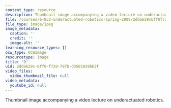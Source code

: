 ```yaml
---
content_type: resource
description: Thumbnail image accompanying a video lecture on underactuated robotics.
file: /courses/6-832-underactuated-robotics-spring-2009/2dda629c6ff0f720797bd3565839b63f_9.jpg
file_type: image/jpeg
image_metadata:
  caption: ''
  credit: ''
  image-alt: ''
learning_resource_types: []
ocw_type: OCWImage
resourcetype: Image
title: '9'
uid: 2dda629c-6ff0-f720-797b-d3565839b63f
video_files:
  video_thumbnail_file: null
video_metadata:
  youtube_id: null
---
```

Thumbnail image accompanying a video lecture on underactuated robotics.


